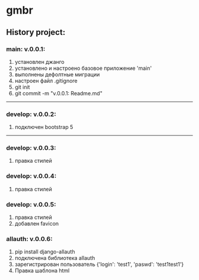 # gmbr


## History project:

### main: v.0.0.1:

1. установлен джанго
2. установлено и настроено базовое приложение 'main'
3. выполнены дефолтные миграции
4. настроен файл .gitignore
5. git init
6. git commit -m "v.0.0.1: Readme.md"

***

### develop: v.0.0.2:

1. подключен bootstrap 5

***

### develop: v.0.0.3:

1. правка стилей

### develop: v.0.0.4:

1. правка стилей

### develop: v.0.0.5:

1. правка стилей
2. добавлен favicon

### allauth: v.0.0.6:

1. pip install django-allauth
2. подключена библиотека allauth
3. зарегистрирован пользователь {'login': 'test1', 'paswd': 'test1test1'}
4. Правка шаблона html
